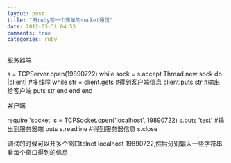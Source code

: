 ```yaml
---
layout: post
title: "用ruby写一个简单的socket通信"
date: 2012-03-31 04:53
comments: true
categories: ruby
---
```

服务器端

s = TCPServer.open(19890722)
while sock = s.accept
Thread.new sock do |client| #多线程
while str = client.gets #得到客户端信息
client.puts str #输出给客户端
puts str
end
end
end

客户端

require 'socket'
s = TCPSocket.open('localhost', 19890722)
s.puts 'test' #输出到服务器端
puts s.readline #得到服务器信息
s.close


调试的时候可以开多个窗口telnet localhost 19890722,然后分别输入一些字符串,看每个窗口得到的信息
